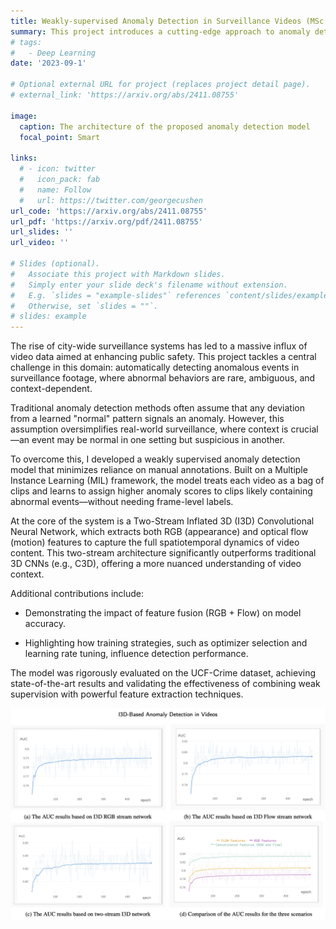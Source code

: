```yaml
---
title: Weakly-supervised Anomaly Detection in Surveillance Videos (MSc Thesis)
summary: This project introduces a cutting-edge approach to anomaly detection in urban surveillance systems using Two-Stream Inflated 3D (I3D) Convolutional Networks. By capturing both spatial and temporal features more effectively than traditional methods, our model significantly improves detection precision. Leveraging a weakly supervised Multiple Instance Learning (MIL) framework, we treat surveillance videos as collections of ranked clips, enabling efficient anomaly identification with minimal manual labeling. Optimized for real-world deployment, this scalable and high-performing solution sets new standards in public safety technology through intelligent, context-aware video analysis. [Code](https://github.com/sarehsoltani/Weakly-Supervised-Anomaly-Detection-in-Surveillance-Videos-Based-on-Two-Stream-I3D-ConvNet)
# tags:
#   - Deep Learning
date: '2023-09-1'

# Optional external URL for project (replaces project detail page).
# external_link: 'https://arxiv.org/abs/2411.08755'

image:
  caption: The architecture of the proposed anomaly detection model
  focal_point: Smart

links:
  # - icon: twitter
  #   icon_pack: fab
  #   name: Follow
  #   url: https://twitter.com/georgecushen
url_code: 'https://arxiv.org/abs/2411.08755'
url_pdf: 'https://arxiv.org/pdf/2411.08755'
url_slides: ''
url_video: ''

# Slides (optional).
#   Associate this project with Markdown slides.
#   Simply enter your slide deck's filename without extension.
#   E.g. `slides = "example-slides"` references `content/slides/example-slides.md`.
#   Otherwise, set `slides = ""`.
# slides: example
---
```


The rise of city-wide surveillance systems has led to a massive influx of video data aimed at enhancing public safety. This project tackles a central challenge in this domain: automatically detecting anomalous events in surveillance footage, where abnormal behaviors are rare, ambiguous, and context-dependent.

Traditional anomaly detection methods often assume that any deviation from a learned "normal" pattern signals an anomaly. However, this assumption oversimplifies real-world surveillance, where context is crucial—an event may be normal in one setting but suspicious in another.

To overcome this, I developed a weakly supervised anomaly detection model that minimizes reliance on manual annotations. Built on a Multiple Instance Learning (MIL) framework, the model treats each video as a bag of clips and learns to assign higher anomaly scores to clips likely containing abnormal events—without needing frame-level labels.

At the core of the system is a Two-Stream Inflated 3D (I3D) Convolutional Neural Network, which extracts both RGB (appearance) and optical flow (motion) features to capture the full spatiotemporal dynamics of video content. This two-stream architecture significantly outperforms traditional 3D CNNs (e.g., C3D), offering a more nuanced understanding of video context.

Additional contributions include:

- Demonstrating the impact of feature fusion (RGB + Flow) on model accuracy.

- Highlighting how training strategies, such as optimizer selection and learning rate tuning, influence detection performance.

The model was rigorously evaluated on the UCF-Crime dataset, achieving state-of-the-art results and validating the effectiveness of combining weak supervision with powerful feature extraction techniques. 

![result](./result.png)

